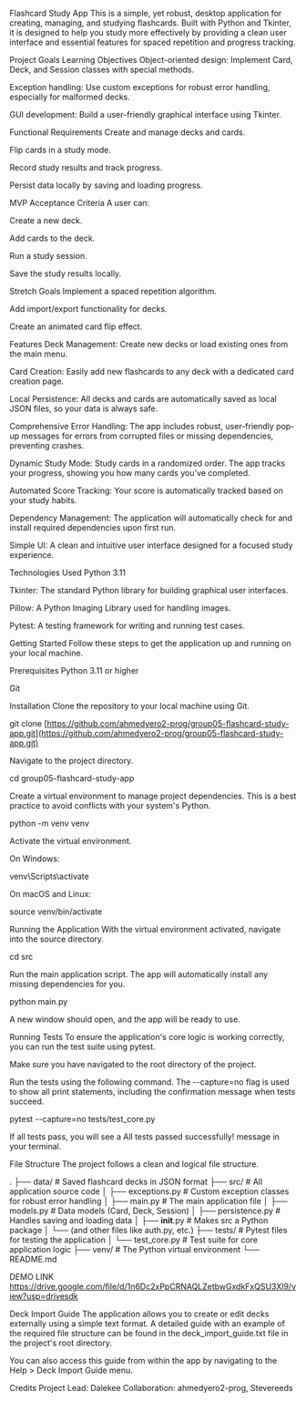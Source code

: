 Flashcard Study App
This is a simple, yet robust, desktop application for creating, managing, and studying flashcards. Built with Python and Tkinter, it is designed to help you study more effectively by providing a clean user interface and essential features for spaced repetition and progress tracking.

Project Goals
Learning Objectives
Object-oriented design: Implement Card, Deck, and Session classes with special methods.

Exception handling: Use custom exceptions for robust error handling, especially for malformed decks.

GUI development: Build a user-friendly graphical interface using Tkinter.

Functional Requirements
Create and manage decks and cards.

Flip cards in a study mode.

Record study results and track progress.

Persist data locally by saving and loading progress.

MVP Acceptance Criteria
A user can:

Create a new deck.

Add cards to the deck.

Run a study session.

Save the study results locally.

Stretch Goals
Implement a spaced repetition algorithm.

Add import/export functionality for decks.

Create an animated card flip effect.

Features
Deck Management: Create new decks or load existing ones from the main menu.

Card Creation: Easily add new flashcards to any deck with a dedicated card creation page.

Local Persistence: All decks and cards are automatically saved as local JSON files, so your data is always safe.

Comprehensive Error Handling: The app includes robust, user-friendly pop-up messages for errors from corrupted files or missing dependencies, preventing crashes.

Dynamic Study Mode: Study cards in a randomized order. The app tracks your progress, showing you how many cards you've completed.

Automated Score Tracking: Your score is automatically tracked based on your study habits.

Dependency Management: The application will automatically check for and install required dependencies upon first run.

Simple UI: A clean and intuitive user interface designed for a focused study experience.

Technologies Used
Python 3.11

Tkinter: The standard Python library for building graphical user interfaces.

Pillow: A Python Imaging Library used for handling images.

Pytest: A testing framework for writing and running test cases.

Getting Started
Follow these steps to get the application up and running on your local machine.

Prerequisites
Python 3.11 or higher

Git

Installation
Clone the repository to your local machine using Git.

git clone [https://github.com/ahmedyero2-prog/group05-flashcard-study-app.git](https://github.com/ahmedyero2-prog/group05-flashcard-study-app.git)

Navigate to the project directory.

cd group05-flashcard-study-app

Create a virtual environment to manage project dependencies. This is a best practice to avoid conflicts with your system's Python.

python -m venv venv

Activate the virtual environment.

On Windows:

venv\Scripts\activate

On macOS and Linux:

source venv/bin/activate

Running the Application
With the virtual environment activated, navigate into the source directory.

cd src

Run the main application script. The app will automatically install any missing dependencies for you.

python main.py

A new window should open, and the app will be ready to use.

Running Tests
To ensure the application's core logic is working correctly, you can run the test suite using pytest.

Make sure you have navigated to the root directory of the project.

Run the tests using the following command. The --capture=no flag is used to show all print statements, including the confirmation message when tests succeed.

pytest --capture=no tests/test_core.py

If all tests pass, you will see a All tests passed successfully! message in your terminal.

File Structure
The project follows a clean and logical file structure.

.
├── data/                       # Saved flashcard decks in JSON format
├── src/                        # All application source code
│   ├── exceptions.py           # Custom exception classes for robust error handling
│   ├── main.py                 # The main application file
│   ├── models.py               # Data models (Card, Deck, Session)
│   ├── persistence.py          # Handles saving and loading data
│   ├── __init__.py             # Makes src a Python package
│   └── (and other files like auth.py, etc.)
├── tests/                      # Pytest files for testing the application
│   └── test_core.py            # Test suite for core application logic
├── venv/                       # The Python virtual environment
└── README.md

DEMO LINK 
https://drive.google.com/file/d/1n6Dc2xPpCRNAQLZetbwGxdkFxQSU3Xl9/view?usp=drivesdk

Deck Import Guide
The application allows you to create or edit decks externally using a simple text format. A detailed guide with an example of the required file structure can be found in the deck_import_guide.txt file in the project's root directory.

You can also access this guide from within the app by navigating to the Help > Deck Import Guide menu.

Credits
Project Lead: Dalekee
Collaboration: ahmedyero2-prog, Stevereeds

